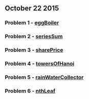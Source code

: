 ## October 22 2015

### Problem 1 - [eggBoiler](https://github.com/WomenWhoCodeNYC/Algorithms/blob/master/challenges/eggBoiler/eggBoiler.md)
### Problem 2 - [seriesSum](https://github.com/WomenWhoCodeNYC/Algorithms/blob/master/challenges/seriesSum/seriesSum.md)
### Problem 3 - [sharePrice](https://github.com/WomenWhoCodeNYC/Algorithms/blob/master/challenges/sharePrice/sharePrice.md)
### Problem 4 - [towersOfHanoi](https://github.com/WomenWhoCodeNYC/Algorithms/blob/master/challenges/towersOfHanoi/towersOfHanoi.md)
### Problem 5 - [rainWaterCollector](https://github.com/WomenWhoCodeNYC/Algorithms/blob/master/challenges/rainWaterCollector/rainWaterCollector.md)
### Problem 6 - [nthLeaf](https://github.com/WomenWhoCodeNYC/Algorithms/blob/master/challenges/nthLeaf/nthLeaf.md)
